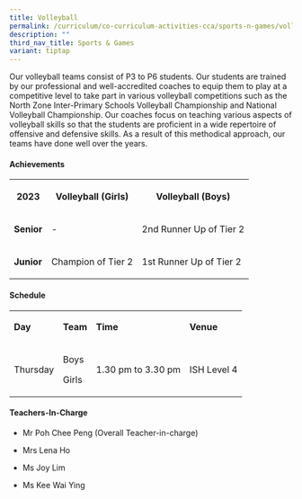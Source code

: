 ```yaml
---
title: Volleyball
permalink: /curriculum/co-curriculum-activities-cca/sports-n-games/volleyball/
description: ""
third_nav_title: Sports & Games
variant: tiptap
---
```

<p>Our volleyball teams consist of P3 to P6 students. Our students are trained
by our professional and well-accredited coaches to equip them to play at
a competitive level to take part in various volleyball competitions such
as the North Zone Inter-Primary Schools Volleyball Championship and National
Volleyball Championship. Our coaches focus on teaching various aspects
of volleyball skills so that the students are proficient in a wide repertoire
of offensive and defensive skills. As a result of this methodical approach,
our teams have done well over the years.</p>
<h4><strong>Achievements</strong></h4>
<table style="minWidth: 75px">
<colgroup>
<col>
<col>
<col>
</colgroup>
<tbody>
<tr>
<th rowspan="1" colspan="1">
<p>2023</p>
</th>
<th rowspan="1" colspan="1">
<p>Volleyball (Girls)</p>
</th>
<th rowspan="1" colspan="1">
<p>Volleyball (Boys)</p>
</th>
</tr>
<tr>
<td rowspan="1" colspan="1">
<p><strong>Senior</strong>
</p>
</td>
<td rowspan="1" colspan="1">
<p>-</p>
</td>
<td rowspan="1" colspan="1">
<p>2nd Runner Up of Tier 2</p>
</td>
</tr>
<tr>
<td rowspan="1" colspan="1">
<p><strong>Junior</strong>
</p>
</td>
<td rowspan="1" colspan="1">
<p>Champion of Tier 2</p>
</td>
<td rowspan="1" colspan="1">
<p>1st Runner Up of Tier 2</p>
</td>
</tr>
</tbody>
</table>
<h4><strong>Schedule</strong></h4>
<table style="minWidth: 100px">
<colgroup>
<col>
<col>
<col>
<col>
</colgroup>
<tbody>
<tr>
<td rowspan="1" colspan="1">
<p><strong>Day</strong>
</p>
</td>
<td rowspan="1" colspan="1">
<p><strong>Team</strong>
</p>
</td>
<td rowspan="1" colspan="1">
<p><strong>Time</strong>
</p>
</td>
<td rowspan="1" colspan="1">
<p><strong>Venue</strong>
</p>
</td>
</tr>
<tr>
<td rowspan="1" colspan="1">
<p>Thursday</p>
<p></p>
</td>
<td rowspan="1" colspan="1">
<p>Boys</p>
<p>Girls</p>
</td>
<td rowspan="1" colspan="1">
<p>1.30 pm to 3.30 pm</p>
</td>
<td rowspan="1" colspan="1">
<p>ISH Level 4</p>
</td>
</tr>
</tbody>
</table>
<h4><strong>Teachers-In-Charge</strong></h4>
<ul data-tight="true" class="tight">
<li>
<p>Mr Poh Chee Peng (Overall Teacher-in-charge)</p>
</li>
<li>
<p>Mrs Lena Ho</p>
</li>
<li>
<p>Ms Joy Lim</p>
</li>
<li>
<p>Ms Kee Wai Ying</p>
</li>
</ul>
<p></p>